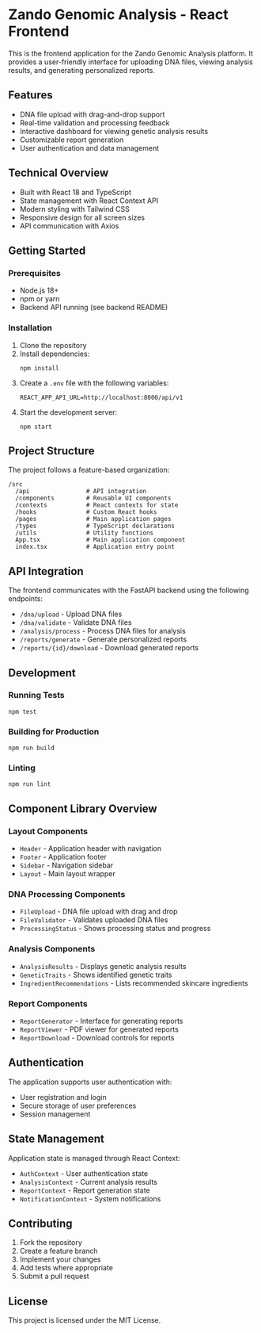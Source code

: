 # Zando Genomic Analysis - React Frontend

This is the frontend application for the Zando Genomic Analysis platform. It provides a user-friendly interface for uploading DNA files, viewing analysis results, and generating personalized reports.

## Features

- DNA file upload with drag-and-drop support
- Real-time validation and processing feedback
- Interactive dashboard for viewing genetic analysis results
- Customizable report generation
- User authentication and data management

## Technical Overview

- Built with React 18 and TypeScript
- State management with React Context API
- Modern styling with Tailwind CSS
- Responsive design for all screen sizes
- API communication with Axios

## Getting Started

### Prerequisites

- Node.js 18+
- npm or yarn
- Backend API running (see backend README)

### Installation

1. Clone the repository
2. Install dependencies:
   ```
   npm install
   ```
3. Create a `.env` file with the following variables:
   ```
   REACT_APP_API_URL=http://localhost:8000/api/v1
   ```
4. Start the development server:
   ```
   npm start
   ```

## Project Structure

The project follows a feature-based organization:

```
/src
  /api                # API integration
  /components         # Reusable UI components
  /contexts           # React contexts for state
  /hooks              # Custom React hooks
  /pages              # Main application pages
  /types              # TypeScript declarations
  /utils              # Utility functions
  App.tsx             # Main application component
  index.tsx           # Application entry point
```

## API Integration

The frontend communicates with the FastAPI backend using the following endpoints:

- `/dna/upload` - Upload DNA files
- `/dna/validate` - Validate DNA files
- `/analysis/process` - Process DNA files for analysis
- `/reports/generate` - Generate personalized reports
- `/reports/{id}/download` - Download generated reports

## Development

### Running Tests

```
npm test
```

### Building for Production

```
npm run build
```

### Linting

```
npm run lint
```

## Component Library Overview

### Layout Components

- `Header` - Application header with navigation
- `Footer` - Application footer
- `Sidebar` - Navigation sidebar
- `Layout` - Main layout wrapper

### DNA Processing Components

- `FileUpload` - DNA file upload with drag and drop
- `FileValidator` - Validates uploaded DNA files
- `ProcessingStatus` - Shows processing status and progress

### Analysis Components

- `AnalysisResults` - Displays genetic analysis results
- `GeneticTraits` - Shows identified genetic traits
- `IngredientRecommendations` - Lists recommended skincare ingredients

### Report Components

- `ReportGenerator` - Interface for generating reports
- `ReportViewer` - PDF viewer for generated reports
- `ReportDownload` - Download controls for reports

## Authentication

The application supports user authentication with:

- User registration and login
- Secure storage of user preferences
- Session management

## State Management

Application state is managed through React Context:

- `AuthContext` - User authentication state
- `AnalysisContext` - Current analysis results
- `ReportContext` - Report generation state
- `NotificationContext` - System notifications

## Contributing

1. Fork the repository
2. Create a feature branch
3. Implement your changes
4. Add tests where appropriate
5. Submit a pull request

## License

This project is licensed under the MIT License.